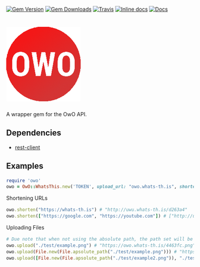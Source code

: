 [![Gem Version](https://img.shields.io/gem/v/owo.svg)]()
[![Gem Downloads](https://img.shields.io/gem/dt/owo.svg)]() [![Travis](https://img.shields.io/travis/SnazzyPine25/owo.rb/master.svg)]()
[![Inline docs](http://inch-ci.org/github/SnazzyPine25/owo.rb.svg?branch=master&style=shields)](http://inch-ci.org/github/SnazzyPine25/owo.rb)
[![Docs](https://img.shields.io/badge/view-docs-FACE00.svg)](http://www.rubydoc.info/gems/owo/OwO/WhatsThis)
# ![OwO](https://github.com/SnazzyPine25/owo.rb/raw/master/test/example2.png)
A wrapper gem for the OwO API.

## Dependencies
* [rest-client](https://github.com/rest-client/rest-client)

## Examples
```ruby
require 'owo'
owo = OwO::WhatsThis.new('TOKEN', upload_url: "owo.whats-th.is", shorten_url: "uwu.whats-th.is")
```
Shortening URLs
```ruby
owo.shorten("https://whats-th.is") # "http://uwu.whats-th.is/d263a4"
owo.shorten(["https://google.com", "https://youtube.com"]) # ["http://uwu.whats-th.is/13xd1", "http://uwu.whats-th.is/cqwec"]
```
Uploading Files
```ruby
# Due note that when not using the absolute path, the path set will be where the process started, NOT where the ruby gem path.
owo.upload("./test/example.png") # "https://owo.whats-th.is/4463fc.png"
owo.upload(File.new(File.apsolute_path("./test/example.png"))) # "https://owo.whats-th.is/aa1nsa.png"
owo.upload([File.new(File.apsolute_path("./test/example2.png")), "./test/example2.png"]) # ["http://owo.whats-th.is/n1nsua.png", "http://owo.whats-th.is/nd91ka.png"]
```

